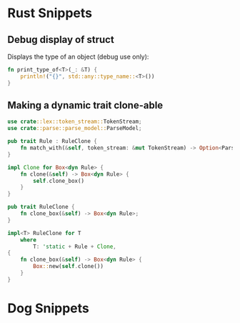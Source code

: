 # Rust Snippets

## Debug display of struct
Displays the type of an object (debug use only):

```rust
fn print_type_of<T>(_: &T) {
    println!("{}", std::any::type_name::<T>())
}
```

## Making a dynamic trait clone-able


```rust
use crate::lex::token_stream::TokenStream;
use crate::parse::parse_model::ParseModel;

pub trait Rule : RuleClone {
    fn match_with(&self, token_stream: &mut TokenStream) -> Option<ParseModel>;
}

impl Clone for Box<dyn Rule> {
    fn clone(&self) -> Box<dyn Rule> {
        self.clone_box()
    }
}

pub trait RuleClone {
    fn clone_box(&self) -> Box<dyn Rule>;
}

impl<T> RuleClone for T
    where
        T: 'static + Rule + Clone,
{
    fn clone_box(&self) -> Box<dyn Rule> {
        Box::new(self.clone())
    }
}

```
# Dog Snippets
